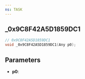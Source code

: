 ```yaml
---
ns: TASK
---
```

## _0x9C8F42A5D1859DC1

```c
// 0x9C8F42A5D1859DC1
void _0x9C8F42A5D1859DC1(Any p0);
```

## Parameters
* **p0**:
